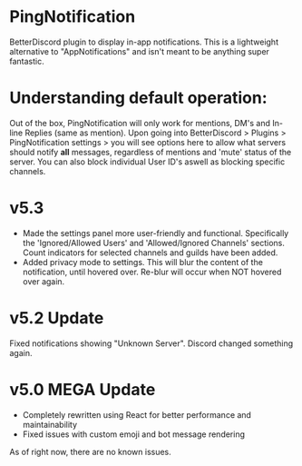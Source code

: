 # PingNotification
BetterDiscord plugin to display in-app notifications. This is a lightweight alternative to "AppNotifications" and isn't meant to be anything super fantastic. 

# **Understanding default operation:**

Out of the box, PingNotification will only work for mentions, DM's and In-line Replies (same as mention).
Upon going into BetterDiscord > Plugins > PingNotification settings > you will see options here to allow what servers should notify **all** messages, regardless of mentions and 'mute' status of the server. You can also block individual User ID's aswell as blocking specific channels. 

# v5.3
* Made the settings panel more user-friendly and functional. Specifically the 'Ignored/Allowed Users' and 'Allowed/Ignored Channels' sections. Count indicators for selected channels and guilds have been added.
* Added privacy mode to settings. This will blur the content of the notification, until hovered over. Re-blur will occur when NOT hovered over again.

# v5.2 Update
Fixed notifications showing "Unknown Server". Discord changed something again. 

# v5.0 MEGA Update
* Completely rewritten using React for better performance and maintainability
* Fixed issues with custom emoji and bot message rendering

As of right now, there are no known issues.
